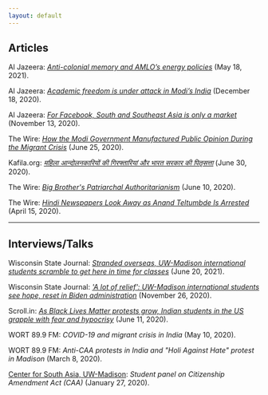 ```yaml
---
layout: default
---
```


## Articles

Al Jazeera: [_Anti-colonial memory and AMLO’s energy policies_](https://www.aljazeera.com/opinions/2021/5/18/anti-colonial-memory-and-amlos-energy-policies) (May 18, 2021).

Al Jazeera: [_Academic freedom is under attack in Modi’s India_](https://www.aljazeera.com/opinions/2020/12/18/academic-freedom-is-under-attack-in-modis-india) (December 18, 2020).

Al Jazeera: [_For Facebook, South and Southeast Asia is only a market_](https://www.aljazeera.com/opinions/2020/11/13/for-facebook-south-and-southeast-asia-is-only-a-market/) (November 13, 2020).

The Wire: [_How the Modi Government Manufactured Public Opinion During the Migrant Crisis_](https://thewire.in/media/covid-19-migrant-crisis-public-opinion-modi) (June 25, 2020).

Kafila.org: [_महिला आन्दोलनकारियों की गिरफ्तारियां और भारत सरकार की पितृसत्ता_](https://kafila.online/2020/06/30/%E0%A4%AE%E0%A4%B9%E0%A4%BF%E0%A4%B2%E0%A4%BE-%E0%A4%86%E0%A4%A8%E0%A5%8D%E0%A4%A6%E0%A5%8B%E0%A4%B2%E0%A4%A8%E0%A4%95%E0%A4%BE%E0%A4%B0%E0%A4%BF%E0%A4%AF%E0%A5%8B%E0%A4%82-%E0%A4%95%E0%A5%80/) (June 30, 2020).

The Wire: [_Big Brother's Patriarchal Authoritarianism_](https://thewire.in/women/india-patriarchal-authoritarianism-women-arrests) (June 10, 2020).

The Wire: [_Hindi Newspapers Look Away as Anand Teltumbde Is Arrested_](https://thewire.in/media/anand-teltumbde-arrest-hindi-newspapers) (April 15, 2020).

----------------------------------------------------------------------------------------

## Interviews/Talks

Wisconsin State Journal: [_Stranded overseas, UW-Madison international students scramble to get here in time for classes_](https://madison.com/wsj/news/local/education/university/stranded-overseas-uw-madison-international-students-scramble-to-get-here-in-time-for-classes/article_5c42c7a9-3424-5730-be71-7f82166cdabd.html#utm_source=madison.com&utm_campaign=%2Femail-updates%2Fwsj-news&utm_medium=PostUp&utm_content=29f8bdda96abc36f77fefc4f80d80427a0c45f1e) (June 20, 2021).

Wisconsin State Journal: [_'A lot of relief': UW-Madison international students see hope, reset in Biden administration_](https://madison.com/wsj/news/local/education/university/a-lot-of-relief-uw-madison-international-students-see-hope-reset-in-biden-administration/article_c284f9d3-e16c-5393-9187-2a41e37b37eb.html) (November 26, 2020).

Scroll.in: [_As Black Lives Matter protests grow, Indian students in the US grapple with fear and hypocrisy_](https://scroll.in/article/964202/as-black-lives-matter-protests-grow-indian-students-in-the-us-grapple-with-fear-and-hypocrisy) (June 11, 2020).

WORT 89.9 FM: _COVID-19 and migrant crisis in India_ (May 10, 2020).

WORT 89.9 FM: _Anti-CAA protests in India and "Holi Against Hate" protest in Madison_ (March 8, 2020).

[Center for South Asia, UW-Madison](https://southasia.wisc.edu/): _Student panel on Citizenship Amendment Act (CAA)_ (January 27, 2020).